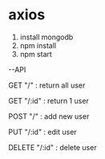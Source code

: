 # axios
1. install mongodb
2. npm install
3. npm start

--API

GET "/" : return all user

GET "/:id" : return 1 user

POST "/" : add new user

PUT "/:id" : edit user

DELETE "/:id" : delete user

